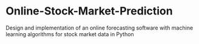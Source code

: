 # Online-Stock-Market-Prediction
Design and implementation of an online forecasting software with machine learning algorithms for stock market data in Python

